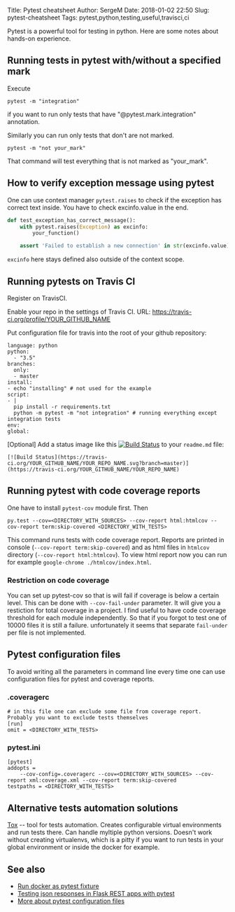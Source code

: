 Title: Pytest cheatsheet
Author: SergeM
Date: 2018-01-02 22:50
Slug: pytest-cheatsheet
Tags: pytest,python,testing,useful,travisci,ci


Pytest is a powerful tool for testing in python. Here are some notes about hands-on experience.




## Running tests in pytest with/without a specified mark

Execute  
```
pytest -m "integration"
```
if you want to run only tests that have "@pytest.mark.integration" annotation.


Similarly you can run only tests that don't are not marked.
```
pytest -m "not your_mark"
```
That command will test everything that is not marked as "your_mark".


## How to verify exception message using pytest
One can use context manager `pytest.raises` to check if the exception has correct text inside. You have to check excinfo.value in the end.
```python
def test_exception_has_correct_message():
    with pytest.raises(Exception) as excinfo:
        your_function()

    assert 'Failed to establish a new connection' in str(excinfo.value)
```

`excinfo` here stays defined also outside of the context scope.



## Running pytests on Travis CI

Register on TravisCI.

Enable your repo in the settings of Travis CI. 
URL: https://travis-ci.org/profile/YOUR_GITHUB_NAME

Put configuration file for travis into the root of your github repository:

```
language: python
python:
  - "3.5"
branches:
  only:
  - master
install:
- echo "installing" # not used for the example
script:
- |
  pip install -r requirements.txt
  python -m pytest -m "not integration" # running everything except integration tests
env:
global:
```

[Optional] Add a status image like this
[![Build Status](https://travis-ci.org/serge-m/blog-sources.svg?branch=master)](https://travis-ci.org/serge-m/blog-sources)
to your `readme.md` file:

```
[![Build Status](https://travis-ci.org/YOUR_GITHUB_NAME/YOUR_REPO_NAME.svg?branch=master)](https://travis-ci.org/YOUR_GITHUB_NAME/YOUR_REPO_NAME)
```




## Running pytest with code coverage reports
One have to install `pytest-cov` module first. Then
```
py.test --cov=<DIRECTORY_WITH_SOURCES> --cov-report html:htmlcov --cov-report term:skip-covered <DIRECTORY_WITH_TESTS>
```
This command runs tests with code coverage report. Reports are printed in console (`--cov-report term:skip-covered`) and as html files in `htmlcov` directory (`--cov-report html:htmlcov`).
To view html report now you can run for example `google-chrome ./htmlcov/index.html`.


### Restriction on code coverage
You can set up pytest-cov so that is will fail if coverage is below a certain level. This can be done with `--cov-fail-under` parameter. It will give you a restiction for total coverage in a project.
I find useful to have code coverage threshold for each module independently.
So that if you forgot to test one of 10000 files it is still a failure. unfortunately it seems that separate `fail-under` per file is not implemented.



## Pytest configuration files
To avoid writing all the parameters in command line every time one can use configuration files for pytest and coverage reports.


### .coveragerc

```
# in this file one can exclude some file from coverage report. Probably you want to exclude tests themselves
[run]
omit = <DIRECTORY_WITH_TESTS> 
```


### pytest.ini 

```
[pytest]
addopts =
    --cov-config=.coveragerc --cov=<DIRECTORY_WITH_SOURCES> --cov-report xml:coverage.xml --cov-report term:skip-covered
testpaths = <DIRECTORY_WITH_TESTS>
```

## Alternative tests automation solutions

[Tox](https://tox.readthedocs.io/en/latest/) -- tool for tests automation. Creates configurable virtual environments and run tests there. Can handle myltiple python versions.
Doesn't work without creating virtualenvs, which is a pitty if you want to run tests in your global environment or inside the docker for example.

 


## See also
* [Run docker as pytest fixture](/run-docker-as-pytest-fixture.html)
* [Testing json responses in Flask REST apps with pytest ](/testing-json-responses-in-Flask-REST-apps-with-pytest.html)
* [More about pytest configuration files](https://docs.pytest.org/en/latest/customize.html#adding-default-options)





